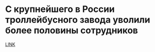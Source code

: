 # С крупнейшего в России троллейбусного завода уволили более половины сотрудников



[LINK](https://varlamov.ru/3601744.html)